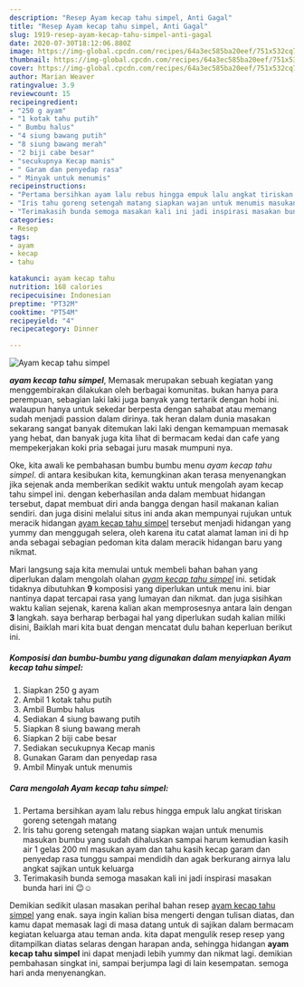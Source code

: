 ```yaml
---
description: "Resep Ayam kecap tahu simpel, Anti Gagal"
title: "Resep Ayam kecap tahu simpel, Anti Gagal"
slug: 1919-resep-ayam-kecap-tahu-simpel-anti-gagal
date: 2020-07-30T18:12:06.880Z
image: https://img-global.cpcdn.com/recipes/64a3ec585ba20eef/751x532cq70/ayam-kecap-tahu-simpel-foto-resep-utama.jpg
thumbnail: https://img-global.cpcdn.com/recipes/64a3ec585ba20eef/751x532cq70/ayam-kecap-tahu-simpel-foto-resep-utama.jpg
cover: https://img-global.cpcdn.com/recipes/64a3ec585ba20eef/751x532cq70/ayam-kecap-tahu-simpel-foto-resep-utama.jpg
author: Marian Weaver
ratingvalue: 3.9
reviewcount: 15
recipeingredient:
- "250 g ayam"
- "1 kotak tahu putih"
- " Bumbu halus"
- "4 siung bawang putih"
- "8 siung bawang merah"
- "2 biji cabe besar"
- "secukupnya Kecap manis"
- " Garam dan penyedap rasa"
- " Minyak untuk menumis"
recipeinstructions:
- "Pertama bersihkan ayam lalu rebus hingga empuk lalu angkat tiriskan goreng setengah matang"
- "Iris tahu goreng setengah matang siapkan wajan untuk menumis masukan bumbu yang sudah dihaluskan sampai harum kemudian kasih air 1 gelas 200 ml masukan ayam dan tahu kasih kecap garam dan penyedap rasa tunggu sampai mendidih dan agak berkurang airnya lalu angkat sajikan untuk keluarga"
- "Terimakasih bunda semoga masakan kali ini jadi inspirasi masakan bunda hari ini 😉☺️"
categories:
- Resep
tags:
- ayam
- kecap
- tahu

katakunci: ayam kecap tahu 
nutrition: 168 calories
recipecuisine: Indonesian
preptime: "PT32M"
cooktime: "PT54M"
recipeyield: "4"
recipecategory: Dinner

---
```



![Ayam kecap tahu simpel](https://img-global.cpcdn.com/recipes/64a3ec585ba20eef/751x532cq70/ayam-kecap-tahu-simpel-foto-resep-utama.jpg)

<b><i>ayam kecap tahu simpel</i></b>, Memasak merupakan sebuah kegiatan yang menggembirakan dilakukan oleh berbagai komunitas. bukan hanya para perempuan, sebagian laki laki juga banyak yang tertarik dengan hobi ini. walaupun hanya untuk sekedar berpesta dengan sahabat atau memang sudah menjadi passion dalam dirinya. tak heran dalam dunia masakan sekarang sangat banyak ditemukan laki laki dengan kemampuan memasak yang hebat, dan banyak juga kita lihat di bermacam kedai dan cafe yang mempekerjakan koki pria sebagai juru masak mumpuni nya.

Oke, kita awali ke pembahasan bumbu bumbu menu <i>ayam kecap tahu simpel</i>. di antara kesibukan kita, kemungkinan akan terasa menyenangkan jika sejenak anda memberikan sedikit waktu untuk mengolah ayam kecap tahu simpel ini. dengan keberhasilan anda dalam membuat hidangan tersebut, dapat membuat diri anda bangga dengan hasil makanan kalian sendiri. dan juga disini melalui situs ini anda akan mempunyai rujukan untuk meracik hidangan <u>ayam kecap tahu simpel</u> tersebut menjadi hidangan yang yummy dan menggugah selera, oleh karena itu catat alamat laman ini di hp anda sebagai sebagian pedoman kita dalam meracik hidangan baru yang nikmat.




Mari langsung saja kita memulai untuk membeli bahan bahan yang diperlukan dalam mengolah olahan <u><i>ayam kecap tahu simpel</i></u> ini. setidak tidaknya dibutuhkan <b>9</b> komposisi yang diperlukan untuk menu ini. biar nantinya dapat tercapai rasa yang lumayan dan nikmat. dan juga sisihkan waktu kalian sejenak, karena kalian akan memprosesnya antara lain dengan <b>3</b> langkah. saya berharap berbagai hal yang diperlukan sudah kalian miliki disini, Baiklah mari kita buat dengan mencatat dulu bahan keperluan berikut ini.

<!--inarticleads1-->

##### Komposisi dan bumbu-bumbu yang digunakan dalam menyiapkan Ayam kecap tahu simpel:

1. Siapkan 250 g ayam
1. Ambil 1 kotak tahu putih
1. Ambil  Bumbu halus
1. Sediakan 4 siung bawang putih
1. Siapkan 8 siung bawang merah
1. Siapkan 2 biji cabe besar
1. Sediakan secukupnya Kecap manis
1. Gunakan  Garam dan penyedap rasa
1. Ambil  Minyak untuk menumis




<!--inarticleads2-->

##### Cara mengolah Ayam kecap tahu simpel:

1. Pertama bersihkan ayam lalu rebus hingga empuk lalu angkat tiriskan goreng setengah matang
1. Iris tahu goreng setengah matang siapkan wajan untuk menumis masukan bumbu yang sudah dihaluskan sampai harum kemudian kasih air 1 gelas 200 ml masukan ayam dan tahu kasih kecap garam dan penyedap rasa tunggu sampai mendidih dan agak berkurang airnya lalu angkat sajikan untuk keluarga
1. Terimakasih bunda semoga masakan kali ini jadi inspirasi masakan bunda hari ini 😉☺️




Demikian sedikit ulasan masakan perihal bahan resep <u>ayam kecap tahu simpel</u> yang enak. saya ingin kalian bisa mengerti dengan tulisan diatas, dan kamu dapat memasak lagi di masa datang untuk di sajikan dalam bermacam kegiatan keluarga atau teman anda. kita dapat mengulik resep resep yang ditampilkan diatas selaras dengan harapan anda, sehingga hidangan <b>ayam kecap tahu simpel</b> ini dapat menjadi lebih yummy dan nikmat lagi. demikian pembahasan singkat ini, sampai berjumpa lagi di lain kesempatan. semoga hari anda menyenangkan.
